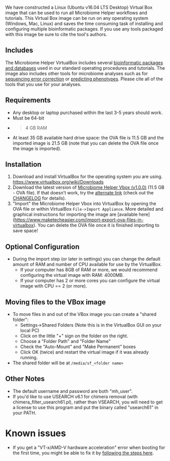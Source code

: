 We have constructed a Linux (Ubuntu v16.04 LTS Desktop) Virtual Box image that can be used to run all Microbiome Helper workflows and tutorials. This Virtual Box image can be run on any operating system (Windows, Mac, Linux) and saves the time consuming task of installing and configuring multiple bioinformatic packages. If you use any tools packaged with this image be sure to cite the tool's authors. 

## Includes

The Microbiome Helper VirtualBox includes several [bioinformatic packages and databases](https://github.com/mlangill/microbiome_helper/wiki/requirements) used in our standard operating procedures and tutorials. The image also includes other tools for microbiome analyses such as for [sequencing error correction](https://github.com/mlangill/microbiome_helper/wiki/Error-correction) or [predicting phenotypes](https://github.com/mlangill/microbiome_helper/wiki/Predict-phenotypes). Please cite all of the tools that you use for your analyses. 
  
## Requirements
* Any desktop or laptop purchased within the last 3-5 years should work.
* Must be 64-bit
* >4 GB RAM
* At least 35 GB available hard drive space: the OVA file is 11.5 GB and the imported image is 21.5 GB (note that you can delete the OVA file once the image is imported).

## Installation
1. Download and install VirtualBox for the operating system you are using. https://www.virtualbox.org/wiki/Downloads
2. Download the latest version of [Microbiome Helper Vbox (v1.0.0)](https://www.dropbox.com/s/pxhtt0iss3r0k7a/MicrobiomeHelper_v1.0.0.ova?dl=1) (11.5 GB - OVA file). If that doesn't work, try the [alternate link](http://kronos.pharmacology.dal.ca/public_files/Microbiome_Helper_Vbox/MicrobiomeHelper_v1.0.0.ova) (check out the [CHANGELOG](http://kronos.pharmacology.dal.ca/public_files/Microbiome_Helper_Vbox/CHANGELOG) for details).
3. "Import" the Microbiome Helper Vbox into VirtualBox by opening the OVA file or within VirtualBox `File->Import Appliance`. More detailed and graphical instructions for importing the image are [available here] (https://www.maketecheasier.com/import-export-ova-files-in-virtualbox). You can delete the OVA file once it is finished importing to save space!

## Optional Configuration
* During the import step (or later in settings) you can change the default amount of RAM and number of CPU available for use by the VirtualBox.
    * If your computer has 8GB of RAM or more, we would recommend configuring the virtual image with RAM: 4000MB. 
    * If your computer has 2 or more cores you can configure the virtual image with CPU == 2 (or more).

## Moving files to the VBox image
* To move files in and out of the VBox image you can create a "shared folder":
    * Settings->Shared Folders (Note this is in the VirtualBox GUI on your local PC) 
    * Click on the little "+" sign on the folder on the right.
    * Choose a "Folder Path" and "Folder Name"
    * Check the "Auto-Mount" and "Make Permanent" boxes
    * Click OK (twice) and restart the virtual image if it was already running. 
* The shared folder will be at `/media/sf_<folder name>`

## Other Notes
* The default username and password are both "mh_user".
* If you'd like to use USEARCH v6.1 for chimera removal (with chimera_filter_usearch61.pl), rather than VSEARCH, you will need to get a license to use this program and put the binary called "usearch61" in your PATH. 

# Known issues
* If you get a "VT-x/AMD-V hardware acceleration" error when booting for the first time, you might be able to fix it by [following the steps here](http://www.itworld.com/article/2981515/virtualization/virtualbox-diagnose-and-fix-vt-xamd-v-hardware-acceleration-errors.html).